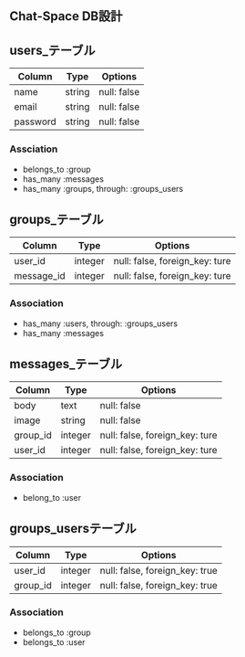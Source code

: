 ## Chat-Space DB設計

## users_テーブル
 |Column|Type|Options|
 |------|----|-------|
 |name|string|null: false|
 |email|string|null: false|
 |password|string|null: false|

 ###  Assciation
 - belongs_to :group
 - has_many :messages 
 - has_many :groups, through: :groups_users

## groups_テーブル
 |Column|Type|Options|
 |------|----|-------|
 |user_id|integer|null: false, foreign_key: ture|
 |message_id|integer|null: false, foreign_key: ture|

### Association
- has_many :users, through: :groups_users
- has_many :messages

## messages_テーブル
 |Column|Type|Options|
 |------|----|-------|
 |body|text|null: false|
 |image|string|null: false|
 |group_id|integer|null: false, foreign_key: ture|
 |user_id|integer|null: false, foreign_key: ture|

### Association
- belong_to :user

## groups_usersテーブル
|Column|Type|Options|
|------|----|-------|
|user_id|integer|null: false, foreign_key: true|
|group_id|integer|null: false, foreign_key: true|

### Association
- belongs_to :group
- belongs_to :user
